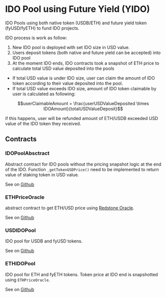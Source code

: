 # IDO Pool using Future Yield (YIDO)

IDO Pools using both native token (USDB/ETH) and future yield token (fyUSD/fyETH) to fund IDO projects.

IDO process is work as follow:

1. New IDO pool is deployed with set IDO size in USD value.
2. Users deposit tokens (both native and future yield can be accepted) into IDO pool
3. At the moment IDO ends, IDO contracts took a snapshot of ETH price to calculate total USD value deposited into the pools
  - If total USD value is under IDO size, user can claim the amount of IDO token according to their value deposited into the pool.
  - If total USD value exceeds IDO size, amount of IDO token claimable by user is calculated as following:

$$userClaimableAmount = \frac{userUSDValueDeposited \times IDOAmount}{totalUSDValueDeposit}$$

if this happens, user will be refunded amount of ETH/USDB exceeded USD value of the IDO token they received.

## Contracts

### IDOPoolAbsctract

Abstract contract for IDO pools without the pricing snapshot logic at the end of the IDO.
Function `_getTokenUSDPrice()` need to be implemented to return value of staking token in USD value.

See on [Github](https://github.com/BlastOffOrg/future-yield-contracts/blob/main/contracts/ido/IDOPoolAbstract.sol)

### ETHPriceOracle

abstract contract to get ETH/USD price using [Redstone Oracle](https://redstone.finance/).

See on [Github](https://github.com/BlastOffOrg/future-yield-contracts/blob/main/contracts/oracle/ETHPriceOracle.sol)

### USDIDOPool

IDO pool for USDB and fyUSD tokens.

See on [Github](https://github.com/BlastOffOrg/future-yield-contracts/blob/main/contracts/ido/USDIDOPool.sol)

### ETHIDOPool

IDO pool for ETH and fyETH tokens. Token price at IDO end is snapshotted using `ETHPriceOracle`.

See on [Github](https://github.com/BlastOffOrg/future-yield-contracts/blob/main/contracts/ido/ETHIDOPool.sol)
